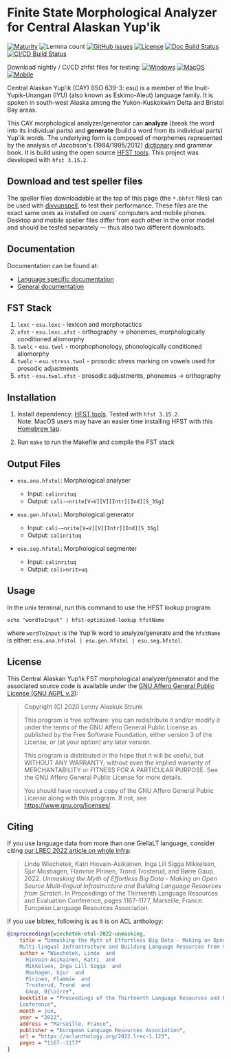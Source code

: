 Finite State Morphological Analyzer for Central Alaskan Yup'ik
==============================================================

[![Maturity](https://img.shields.io/endpoint?url=https%3A%2F%2Fraw.githubusercontent.com%2Fgiellalt%2Flang-esu%2Fgh-pages%2Fmaturity.json)](https://giellalt.github.io/MaturityClassification.html)
![Lemma count](https://img.shields.io/endpoint?url=https%3A%2F%2Fraw.githubusercontent.com%2Fgiellalt%2Flang-esu%2Fgh-pages%2Flemmacount.json)
[![GitHub issues](https://img.shields.io/github/issues-raw/giellalt/lang-esu)](https://github.com/giellalt/lang-esu/issues)
[![License](https://img.shields.io/github/license/giellalt/lang-esu)](https://github.com/giellalt/lang-esu/blob/main/LICENSE)
[![Doc Build Status](https://github.com/giellalt/lang-esu/workflows/Docs/badge.svg)](https://github.com/giellalt/lang-esu/actions)
[![CI/CD Build Status](https://divvun-tc.giellalt.org/api/github/v1/repository/giellalt/lang-esu/main/badge.svg)](https://divvun-tc.giellalt.org/api/github/v1/repository/giellalt/lang-esu/main/latest)

Download nightly / CI/CD zhfst files for testing:
[![Windows](https://img.shields.io/badge/download%40latest-Windows--bhfst-brightgreen)](https://pahkat.uit.no/main/download/speller-esu?platform=windows&channel=nightly)
[![MacOS](https://img.shields.io/badge/download%40latest-macOS--bhfst-brightgreen)](https://pahkat.uit.no/main/download/speller-esu?platform=macos&channel=nightly)
[![Mobile](https://img.shields.io/badge/download%40latest-mobile--bhfst-brightgreen)](https://pahkat.uit.no/main/download/speller-esu?platform=mobile&channel=nightly)

Central Alaskan Yup'ik (CAY) (ISO 639-3: esu) is a member of the Inuit-Yupik-Unangan (IYU) (also known as Eskimo-Aleut) language family. It is spoken in south-west Alaska among the Yukon-Kuskokwim Delta and Bristol Bay areas.

This CAY morphological analyzer/generator can **analyze** (break the word into its individual parts) and **generate** (build a word from its individual parts) Yup'ik words. The underlying form is composed of morphemes represented by the analysis of Jacobson's (1984/1995/2012) [dictionary](http://www.uaf.edu/anla/item.xml?id=CY972J2012) and grammar book. It is build using the open source [HFST tools](https://hfst.github.io). This project was developed with `hfst 3.15.2`.

Download and test speller files
-------------------------------

The speller files downloadable at the top of this page (the `*.bhfst` files) can
be used with [divvunspell](https://github.com/divvun/divvunspell), to test their
performance. These files are the exact same ones as installed on users' computers
and mobile phones. Desktop and mobile speller files differ from each other in the
error model and should be tested separately — thus also two different downloads.

Documentation
-------------

Documentation can be found at:

- [Language specific documentation](https://giellalt.github.io/lang-esu/)
- [General documentation](https://giellalt.github.io/)

FST Stack
---------
1. `lexc` - `esu.lexc` - lexicon and morphotactics
2. `xfst` - `esu.lexc.xfst` - orthography → phonemes, morphologically conditioned allomorphy
3. `twolc` - `esu.twol` - morphophonology, phonologically conditioned allomorphy
4. `twolc` - `esu.stress.twol` - prosodic stress marking on vowels used for prosodic adjustments
5. `xfst` - `esu.twol.xfst` - prosodic adjustments, phonemes → orthography

Installation
------------
1. Install dependency: [HFST tools](https://hfst.github.io). Tested with `hfst 3.15.2`. <br> Note: MacOS users may have an easier time installing HFST with this [Homebrew tap](https://github.com/UAlbertaALTLab/homebrew-hfst).

2. Run `make` to run the Makefile and compile the FST stack

Output Files
------------
* `esu.ana.hfstol`: Morphological analyser
	* Input: `calinrituq`
	* Output: `cali-–nrite[V→V][V][Intr][Ind][S_3Sg]`

* `esu.gen.hfstol`: Morphological generator
	* Input: `cali-–nrite[V→V][V][Intr][Ind][S_3Sg]`
	* Output: `calinrituq`

* `esu.seg.hfstol`: Morphological segmenter
	* Input: `calinrituq`
	* Output: `cali>nrit>uq`

Usage
-----

In the unix terminal, run this command to use the HFST lookup program:

	echo "wordToInput" | hfst-optimized-lookup hfstName

where `wordToInput` is the Yup'ik word to analyze/generate and the `hfstName` is either: `esu.ana.hfstol | esu.gen.hfstol | esu.seg.hfstol`.

License
-------

This Central Alaskan Yup'ik FST morphological analyzer/generator and the associated source code is available under the
[GNU Affero General Public License (GNU AGPL v.3)](https://www.gnu.org/licenses/agpl-3.0.en.html):

> Copyright (C) 2020 Lonny Alaskuk Strunk
> 	
> This program is free software: you can redistribute it and/or modify it under the terms of the GNU Affero General Public License as published by the Free Software Foundation, either version 3 of the License, or (at your option) any later version.
> 	
> This program is distributed in the hope that it will be useful, but WITHOUT ANY WARRANTY; without even the implied warranty of MERCHANTABILITY or FITNESS FOR A PARTICULAR PURPOSE. See the GNU Affero General Public License for more details.
> 	
> You should have received a copy of the GNU Affero General Public License along with this program. If not, see <https://www.gnu.org/licenses/>.

Citing
------

<!-- Add language specific citation stuff here and to the CITATION.cff -->

If you use language data from more than one GiellaLT language, consider citing
[our LREC 2022 article on whole
infra](https://aclanthology.org/2022.lrec-1.125/):

> Linda Wiechetek, Katri Hiovain-Asikainen, Inga Lill Sigga Mikkelsen,
  Sjur Moshagen, Flammie Pirinen, Trond Trosterud, and Børre Gaup. 2022.
  *Unmasking the Myth of Effortless Big Data - Making an Open Source
  Multi-lingual Infrastructure and Building Language Resources from Scratch*.
  In Proceedings of the Thirteenth Language Resources and Evaluation Conference,
  pages 1167–1177, Marseille, France. European Language Resources Association.

If you use bibtex, following is as it is on ACL anthology:

```bibtex
@inproceedings{wiechetek-etal-2022-unmasking,
    title = "Unmasking the Myth of Effortless Big Data - Making an Open Source
    Multi-lingual Infrastructure and Building Language Resources from Scratch",
    author = "Wiechetek, Linda  and
      Hiovain-Asikainen, Katri  and
      Mikkelsen, Inga Lill Sigga  and
      Moshagen, Sjur  and
      Pirinen, Flammie  and
      Trosterud, Trond  and
      Gaup, B{\o}rre",
    booktitle = "Proceedings of the Thirteenth Language Resources and Evaluation
    Conference",
    month = jun,
    year = "2022",
    address = "Marseille, France",
    publisher = "European Language Resources Association",
    url = "https://aclanthology.org/2022.lrec-1.125",
    pages = "1167--1177"
}
```
